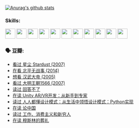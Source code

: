 
[![Anurag's github stats](https://github-readme-stats.vercel.app/api?username=w940853815)](https://github.com/anuraghazra/github-readme-stats)

### Skills:

<code><img height="32" src="https://cdn.jsdelivr.net/npm/simple-icons@v5/icons/python.svg"></code>
<code><img height="32" src="https://cdn.jsdelivr.net/npm/simple-icons@v5/icons/javascript.svg"></code>
<code><img height="32" src="https://cdn.jsdelivr.net/npm/simple-icons@v5/icons/django.svg"></code>
<code><img height="32" src="https://cdn.jsdelivr.net/npm/simple-icons@v5/icons/flask.svg"></code>
<code><img height="32" src="https://cdn.jsdelivr.net/npm/simple-icons@v5/icons/vuetify.svg"></code>
<code><img height="32" src="https://cdn.jsdelivr.net/npm/simple-icons@v5/icons/git.svg"></code>
<code><img height="32" src="https://cdn.jsdelivr.net/npm/simple-icons@v5/icons/docker.svg"></code>
<code><img height="32" src="https://cdn.jsdelivr.net/npm/simple-icons@v5/icons/postgresql.svg"></code>
<code><img height="32" src="https://cdn.jsdelivr.net/npm/simple-icons@v5/icons/elasticsearch.svg"></code>
<code><img height="32" src="https://cdn.jsdelivr.net/npm/simple-icons@v5/icons/macos.svg"></code>
<code><img height="32" src="https://cdn.jsdelivr.net/npm/simple-icons@v5/icons/linux.svg"></code>

### 🗣 豆瓣:

<!-- DOUBAN-ACTIVITIES:START -->
- [看过 星尘 Stardust‎ (2007)](https://www.douban.com/people/136069238/status/3822692117/?_i=49293816)
- [在看 北平无战事‎ (2014)](https://www.douban.com/people/136069238/status/3821449886/?_i=49293816)
- [想看 汉武大帝‎ (2005)](https://www.douban.com/people/136069238/status/3821405621/?_i=49293816)
- [看过 大明王朝1566‎ (2007)](https://www.douban.com/people/136069238/status/3821396719/?_i=49293816)
- [读过 回答不了](https://www.douban.com/people/136069238/status/3812155932/?_i=49293816)
- [在读 Unity AR/VR开发：从新手到专家](https://www.douban.com/people/136069238/status/3810864648/?_i=49293816)
- [读过 人人都懂设计模式：从生活中领悟设计模式：Python实现](https://www.douban.com/people/136069238/status/3806334005/?_i=49293816)
- [在读 论中国](https://www.douban.com/people/136069238/status/3805671678/?_i=49293816)
- [读过 工作、消费主义和新穷人](https://www.douban.com/people/136069238/status/3803834644/?_i=49293816)
- [在读 穆斯林的葬礼](https://www.douban.com/people/136069238/status/3802824932/?_i=49293816)
<!-- DOUBAN-ACTIVITIES:END -->
<!--
**w940853815/w940853815** is a ✨ _special_ ✨ repository because its `README.md` (this file) appears on your GitHub profile.

Here are some ideas to get you started:

- 🔭 I’m currently working on ...
- 🌱 I’m currently learning ...
- 👯 I’m looking to collaborate on ...
- 🤔 I’m looking for help with ...
- 💬 Ask me about ...
- 📫 How to reach me: ...
- 😄 Pronouns: ...
- ⚡ Fun fact: ...
-->
